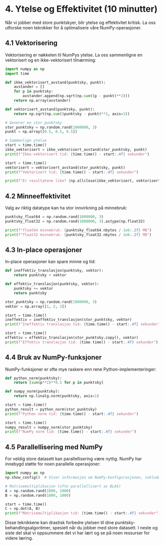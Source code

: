 # 4. Ytelse og Effektivitet (10 minutter)

Når vi jobber med store punktskyer, blir ytelse og effektivitet kritisk. La oss utforske noen teknikker for å optimalisere våre NumPy-operasjoner.

## 4.1 Vektorisering

Vektorisering er nøkkelen til NumPys ytelse. La oss sammenligne en vektorisert og en ikke-vektorisert tilnærming:

```python
import numpy as np
import time

def ikke_vektorisert_avstand(punktsky, punkt):
    avstander = []
    for p in punktsky:
        avstander.append(np.sqrt(np.sum((p - punkt)**2)))
    return np.array(avstander)

def vektorisert_avstand(punktsky, punkt):
    return np.sqrt(np.sum((punktsky - punkt)**2, axis=1))

# Generer en stor punktsky
stor_punktsky = np.random.rand(1000000, 3)
punkt = np.array([0.5, 0.5, 0.5])

# Sammenlign ytelse
start = time.time()
ikke_vektorisert = ikke_vektorisert_avstand(stor_punktsky, punkt)
print(f"Ikke-vektorisert tid: {time.time() - start:.4f} sekunder")

start = time.time()
vektorisert = vektorisert_avstand(stor_punktsky, punkt)
print(f"Vektorisert tid: {time.time() - start:.4f} sekunder")

print(f"Er resultatene like? {np.allclose(ikke_vektorisert, vektorisert)}")
```

## 4.2 Minneeffektivitet

Valg av riktig datatype kan ha stor innvirkning på minnebruk:

```python
punktsky_float64 = np.random.rand(1000000, 3)
punktsky_float32 = np.random.rand(1000000, 3).astype(np.float32)

print(f"float64 minnebruk: {punktsky_float64.nbytes / 1e6:.2f} MB")
print(f"float32 minnebruk: {punktsky_float32.nbytes / 1e6:.2f} MB")
```

## 4.3 In-place operasjoner

In-place operasjoner kan spare minne og tid:

```python
def ineffektiv_translasjon(punktsky, vektor):
    return punktsky + vektor

def effektiv_translasjon(punktsky, vektor):
    punktsky += vektor
    return punktsky

stor_punktsky = np.random.rand(1000000, 3)
vektor = np.array([1, 2, 3])

start = time.time()
ineffektiv = ineffektiv_translasjon(stor_punktsky, vektor)
print(f"Ineffektiv translasjon tid: {time.time() - start:.4f} sekunder")

start = time.time()
effektiv = effektiv_translasjon(stor_punktsky.copy(), vektor)
print(f"Effektiv translasjon tid: {time.time() - start:.4f} sekunder")
```

## 4.4 Bruk av NumPy-funksjoner

NumPy-funksjoner er ofte mye raskere enn rene Python-implementeringer:

```python
def python_norm(punktsky):
    return [sum(p**2)**0.5 for p in punktsky]

def numpy_norm(punktsky):
    return np.linalg.norm(punktsky, axis=1)

start = time.time()
python_result = python_norm(stor_punktsky)
print(f"Python norm tid: {time.time() - start:.4f} sekunder")

start = time.time()
numpy_result = numpy_norm(stor_punktsky)
print(f"NumPy norm tid: {time.time() - start:.4f} sekunder")
```

## 4.5 Parallellisering med NumPy

For veldig store datasett kan parallellisering være nyttig. NumPy har innebygd støtte for noen parallelle operasjoner:

```python
import numpy as np
np.show_config()  # Viser informasjon om NumPy-konfigurasjonen, inkludert BLAS-info

# Matrisemultiplikasjon (ofte parallellisert av BLAS)
A = np.random.rand(1000, 1000)
B = np.random.rand(1000, 1000)

start = time.time()
C = np.dot(A, B)
print(f"Matrisemultiplikasjon tid: {time.time() - start:.4f} sekunder")
```

Disse teknikkene kan drastisk forbedre ytelsen til dine punktsky-behandlingsalgoritmer, spesielt når du jobber med store datasett. I neste og siste del skal vi oppsummere det vi har lært og se på noen ressurser for videre læring.
